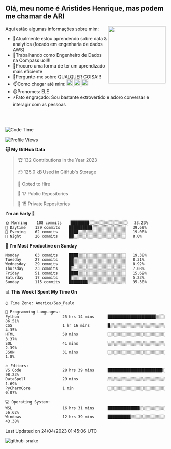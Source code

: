## Olá, meu nome é Aristides Henrique, mas podem me chamar de ARI

<div >
Aqui estão algumas informações sobre mim:<img align="right" height="180em" src="https://user-images.githubusercontent.com/97318481/177042589-45d62122-82a9-4a32-b3a7-87b322825b2f.png">
</div>

- 🌱Atualmente estou aprendendo sobre data & analytics (focado em engenharia de dados AWS)
- 👯Trabalhando como Engenheiro de Dados na Compass uol!!!
- 🤔Procuro uma forma de ter um aprendizado mais eficiente
- 💬Pergunte-me sobre QUALQUER COISA!!!
- 📫Como chegar até mim:
  <a href="https://www.instagram.com/aryhenry/" target="_blank">
  <img src="https://img.shields.io/badge/-Instagram-%23E4405F?style=for-the-badge&logo=instagram&logoColor=black" height="20px">
  </a>
  <a href="https://www.linkedin.com/in/aristides-henrique/" target="_blank">
  <img src="https://img.shields.io/badge/-LinkedIn-%230077B5?style=for-the-badge&logo=linkedin&logoColor=black" height="20px">
  </a> 
  <a href="mailto:arihenriqueuna@gmail.com">
  <img src="https://img.shields.io/badge/-Gmail-%23333?style=for-the-badge&logo=gmail&logoColor=white" height="20px">
  </a>
- 😄Pronomes: ELE
- ⚡Fato engraçado: Sou bastante extrovertido e adoro conversar e interagir com as pessoas
<br/>
<br/>


<!--START_SECTION:waka-->
![Code Time](http://img.shields.io/badge/Code%20Time-659%20hrs%2017%20mins-blue)

![Profile Views](http://img.shields.io/badge/Profile%20Views-77-blue)

**🐱 My GitHub Data** 

> 🏆 132 Contributions in the Year 2023
 > 
> 📦 125.0 kB Used in GitHub's Storage 
 > 
> 💼 Opted to Hire
 > 
> 📜 17 Public Repositories 
 > 
> 🔑 15 Private Repositories  
 > 
**I'm an Early 🐤** 

```text
🌞 Morning    108 commits    ████████░░░░░░░░░░░░░░░░░   33.23% 
🌇 Daytime    129 commits    ██████████░░░░░░░░░░░░░░░   39.69% 
🌃 Evening    62 commits     ████░░░░░░░░░░░░░░░░░░░░░   19.08% 
🌙 Night      26 commits     ██░░░░░░░░░░░░░░░░░░░░░░░   8.0%

```
📅 **I'm Most Productive on Sunday** 

```text
Monday       63 commits     ████░░░░░░░░░░░░░░░░░░░░░   19.38% 
Tuesday      27 commits     ██░░░░░░░░░░░░░░░░░░░░░░░   8.31% 
Wednesday    29 commits     ██░░░░░░░░░░░░░░░░░░░░░░░   8.92% 
Thursday     23 commits     █░░░░░░░░░░░░░░░░░░░░░░░░   7.08% 
Friday       51 commits     ████░░░░░░░░░░░░░░░░░░░░░   15.69% 
Saturday     17 commits     █░░░░░░░░░░░░░░░░░░░░░░░░   5.23% 
Sunday       115 commits    ████████░░░░░░░░░░░░░░░░░   35.38%

```


📊 **This Week I Spent My Time On** 

```text
⌚︎ Time Zone: America/Sao_Paulo

💬 Programming Languages: 
Python                   25 hrs 14 mins      █████████████████████░░░░   86.51% 
CSS                      1 hr 16 mins        █░░░░░░░░░░░░░░░░░░░░░░░░   4.35% 
HTML                     58 mins             ░░░░░░░░░░░░░░░░░░░░░░░░░   3.37% 
SQL                      41 mins             ░░░░░░░░░░░░░░░░░░░░░░░░░   2.39% 
JSON                     31 mins             ░░░░░░░░░░░░░░░░░░░░░░░░░   1.8%

🔥 Editors: 
VS Code                  28 hrs 39 mins      ████████████████████████░   98.23% 
DataSpell                29 mins             ░░░░░░░░░░░░░░░░░░░░░░░░░   1.69% 
PyCharmCore              1 min               ░░░░░░░░░░░░░░░░░░░░░░░░░   0.07%

💻 Operating System: 
WSL                      16 hrs 31 mins      ██████████████░░░░░░░░░░░   56.62% 
Windows                  12 hrs 39 mins      ██████████░░░░░░░░░░░░░░░   43.38%

```


 Last Updated on 24/04/2023 01:45:06 UTC
<!--END_SECTION:waka-->

<img alt="github-snake" src="https://github.com/AriHenrique/AriHenrique/blob/output/github-contribution-grid-snake-dark.svg" />


